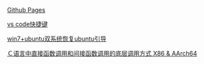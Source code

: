 [Github Pages](https://xkfan.github.io/github-pages)

[vs code快捷键](https://xkfan.github.io/vs-code-shortcuts)

[win7+ubuntu双系统恢复ubuntu引导](https://xkfan.github.io/win7-ubuntu-recover-ubuntu-loader)

[Ｃ语言中直接函数调用和间接函数调用的底层调用方式 X86 & AArch64](https://xkfan.github.io/function-call-low-level-details)
